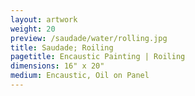 ```yaml
---
layout: artwork
weight: 20
preview: /saudade/water/rolling.jpg
title: Saudade; Roiling
pagetitle: Encaustic Painting | Roiling
dimensions: 16" x 20"
medium: Encaustic, Oil on Panel
---
```


